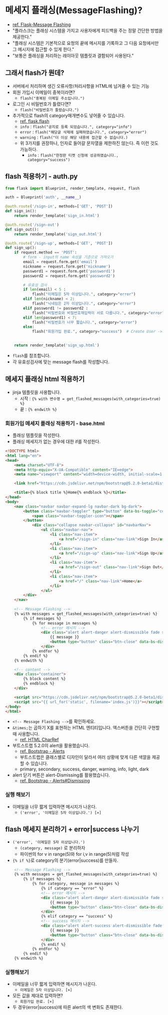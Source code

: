 # 메세지 플래싱(MessageFlashing)?
- [ref. Flask-Message Flashing](https://flask-docs-kr.readthedocs.io/ko/latest/patterns/flashing.html#message-flashing)
- "플라스크는 플래싱 시스템을 가지고 사용자에게 피드백을 주는 정말 간단한 방법을 제공한다." 
- "플래싱 시스템은 기본적으로 요청의 끝에 메시지를 기록하고 그 다음 요청에서만 그 메시지에 접근할 수 있게 한다." 
- "보통은 플래싱을 처리하는 레이아웃 템플릿과 결함되어 사용된다."

## 그래서 flash가 뭔데?
- 서버에서 처리하며 생긴 오류사항/처리사항을 HTML에 넘겨줄 수 있는 기능
- 회원 가입시 이메일이 중복이라면?
    - `flash("중복된 이메일 주소입니다.")`
- 로그인 시 비밀번호가 틀렸다면?
    - `flash("비밀번호가 틀렸습니다.")`
- 추가적으로 flash의 category매개변수도 넣어줄 수 있습니다.
    - [ref. flask.flash](https://flask-docs-kr.readthedocs.io/ko/latest/ko/api.html#flask.flash)
    - `info` : `flash("공지로 등록 되었습니다.", category="info")`
    - `error` : `flash("해당글 삭제에 실패하였습니다.", category="error")`
    - `warning` : `flash("더 이상 해당 내용에 접근할 수 없습니다.)`
    - 위 3가지를 권장하나, 인자로 들어갈 문자열을 제한하진 않는다. 즉 이런 것도 가능하다.
        - `info` : `flash("한정판 티켓 신청에 성공하였습니다., category="success")`

## flash 적용하기 - auth.py
```python
from flask import Blueprint, render_template, request, flash

auth = Blueprint('auth', __name__)

@auth.route('/sign-in', methods=['GET', 'POST'])
def sign_in():
    return render_template('sign_in.html')

@auth.route('/sign-out')
def sign_out():
    return render_template('sign_out.html')

@auth.route('/sign-up', methods=['GET', 'POST'])
def sign_up():
    if request.method == 'POST':
        # form - input의 name 속성을 기준으로 가져오기
        email = request.form.get('email')
        nickname = request.form.get('nickname')
        password1 = request.form.get('password1')
        password2 = request.form.get('password2')

        # 유효성 검사
        if len(email) < 5 :
            flash("이메일은 5자 이상입니다.", category="error")
        elif len(nickname) < 2:
            flash("닉네임은 2자 이상입니다.", category="error")
        elif password1 != password2 :
            flash("비밀번호와 비밀번호재입력이 서로 다릅니다.", category="error")
        elif len(password1) < 7:
            flash("비밀번호가 너무 짧습니다.", category="error")
        else:
            flash("회원가입 완료.", category="success")  # Create User -> DB

    
    return render_template('sign_up.html')
```
- `flash`를 참조합니다.
- 각 유효성검사에 맞는 message flash를 작성합니다.


## 메세지 플래싱 html 적용하기
- jinja 템플릿을 사용합니다.
    - 시작 : `{% with 변수명 = get_flashed_messages(with_categories=true) %}`
    - 끝 : `{% endwith %}`

### 회원가입 메세지 플래싱 적용하기 - base.html
- 플래싱 템플릿을 작성한다.
- 플래싱 메세지가 없는 경우에 대한 if를 작성한다.

```html
<!DOCTYPE html>
<html lang="en">
<head>
    <meta charset="UTF-8">
    <meta http-equiv="X-UA-Compatible" content="IE=edge">
    <meta name="viewport" content="width=device-width, initial-scale=1.0">

    <link href="https://cdn.jsdelivr.net/npm/bootstrap@5.2.0-beta1/dist/css/bootstrap.min.css" rel="stylesheet" integrity="sha384-0evHe/X+R7YkIZDRvuzKMRqM+OrBnVFBL6DOitfPri4tjfHxaWutUpFmBp4vmVor" crossorigin="anonymous">

    <title>{% block title %}Home{% endblock %}</title>
</head>
<body>
    <nav class="navbar navbar-expand-lg navbar-dark bg-dark">
        <button class="navbar-toggler" type="button" data-bs-toggle="collapse" data-bs-target="#navbarNav" aria-controls="navbarNav" aria-expanded="false" aria-label="Toggle navigation">
            <span class="navbar-toggler-icon"></span>
        </button>
            <div class="collapse navbar-collapse" id="navbarNav">
                <ul class="navbar-nav">
                    <li class="nav-item">
                        <a href="/sign-in" class="nav-link">Sign In</a>
                    </li>
                    <li class="nav-item">
                        <a href="/sign-up" class="nav-link">Sign Up</a>
                    </li>
                    <li class="nav-item">
                        <a href="/sign-out" class="nav-link">Sign Out</a>
                    </li>
                    <li class="nav-item">
                        <a href="/" class="nav-link">Home</a>
                    </li>
                </ul>
        </div>
    </nav>
    
    <!-- Message Flashing -->
    {% with messages = get_flashed_messages(with_categories=true) %}
        {% if messages %}
            {% for message in messages %}         
                <!-- error 메시지 -->
                <div class="alert alert-danger alert-dismissible fade show" role="alert">
                    {{ message }}
                    <button type="button" class="btn-close" data-bs-dismiss="alert" aria-label="Close"></button>
                </div>
            {% endfor %}
        {% endif %}
    {% endwith %}

    <!-- content -->
    <div class="container">
        {% block content %}
        {% endblock %}
    </div>

    <script src="https://cdn.jsdelivr.net/npm/bootstrap@5.2.0-beta1/dist/js/bootstrap.bundle.min.js" integrity="sha384-pprn3073KE6tl6bjs2QrFaJGz5/SUsLqktiwsUTF55Jfv3qYSDhgCecCxMW52nD2" crossorigin="anonymous"></script>
    <script src="{{ url_for('static', filename='index.js')}}"></script>
</body>
</html>
```
- `<!-- Message Flashing -->`를 확인하세요.
- `&times;`는 곱하기 X를 표현하는 HTML 엔티티입니다. 엑스버튼을 간단히 구현할 때 사용합니다.
    - [ref. HTML CharRef](https://dev.w3.org/html5/html-author/charref)
- 부트스트랩 5.2.0의 alert을 활용했습니다.
    - [ref. Bootstrap - Alerts](https://getbootstrap.com/docs/5.2/components/alerts/)
    - 부트스트랩은 클래스별로 디자인이 달라서 여러 상황에 맞게 다른 색깔을 제공할 수 있습니다.
    - primary, secondary, success, danger, warning, info, light, dark
- alert 닫기 버튼은 alert-Dismissing를 활용했습니다.
    - [ref. Bootstrap - Alerts#Dismissing](https://getbootstrap.com/docs/5.2/components/alerts/#dismissing)

### 실행 해보기
- 이메일을 너무 짧게 입력하면 메시지가 나온다.
    - `('error', '이메일은 5자 이상입니다.') [×]`

## flash 메세지 분리하기 + error|success 나누기
- `('error', '이메일은 5자 이상입니다.')`
    - `(category, message)` 로 분리하자
    - 파이썬의 for v in range(5)와 for i,v in range(5)처럼 작성
- `{% if %}`로 category의 분기(error|success)를 만들자.

```html
    <!-- Message Flashing -->
    {% with messages = get_flashed_messages(with_categories=true) %}
        {% if messages %}
            {% for category, message in messages %}
                {% if category == "error" %}         
                <!-- error 메시지 -->
                <div class="alert alert-danger alert-dismissible fade show" role="alert">
                    {{ message }}
                    <button type="button" class="btn-close" data-bs-dismiss="alert" aria-label="Close"></button>
                </div>
                {% elif category == "success" %}
                <!-- success 메시지 -->
                <div class="alert alert-success alert-dismissible fade show" role="alert">
                    {{ message }}
                    <button type="button" class="btn-close" data-bs-dismiss="alert" aria-label="Close"></button>
                </div>
                {% endif %}
            {% endfor %}
        {% endif %}
    {% endwith %}
```

### 실행해보기
- 이메일을 너무 짧게 입력하면 메시지가 나온다.
    - `이메일은 5자 이상입니다. [×]`
- 모든 값을 제대로 입력하면?
    - `회원가입 완료. [×]`
- 두 경우(error|success)에 따른 alert의 색 변화도 존재한다.